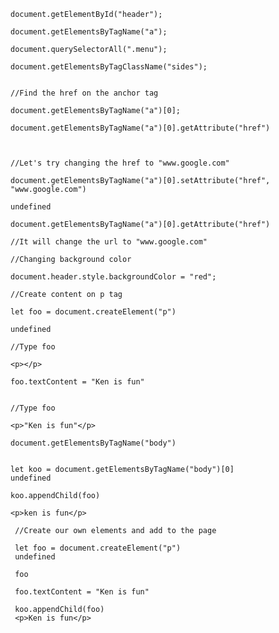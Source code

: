     document.getElementById("header");

    document.getElementsByTagName("a");

    document.querySelectorAll(".menu");

    document.getElementsByTagClassName("sides");


    //Find the href on the anchor tag

    document.getElementsByTagName("a")[0];

    document.getElementsByTagName("a")[0].getAttribute("href")



    //Let's try changing the href to "www.google.com"

    document.getElementsByTagName("a")[0].setAttribute("href", "www.google.com")

    undefined

    document.getElementsByTagName("a")[0].getAttribute("href")

    //It will change the url to "www.google.com"

    //Changing background color

    document.header.style.backgroundColor = "red";

    //Create content on p tag

    let foo = document.createElement("p")

    undefined

    //Type foo

    <p></p>

    foo.textContent = "Ken is fun"


    //Type foo

    <p>"Ken is fun"</p>

    document.getElementsByTagName("body")


    let koo = document.getElementsByTagName("body")[0]
    undefined

    koo.appendChild(foo)

    <p>ken is fun</p>

     //Create our own elements and add to the page

     let foo = document.createElement("p")
     undefined

     foo

     foo.textContent = "Ken is fun"

     koo.appendChild(foo)
     <p>​Ken is fun​</p>​














